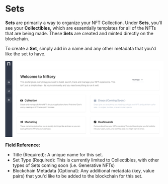 # Sets

**Sets** are primarily a way to organize your NFT Collection. Under **Sets**, you'll see your **Collectibles,** which are essentially templates for all of the NFTs that are being made. These **Sets** are created and minted directly on the blockchain.

To create a **Set**, simply add in a name and any other metadata that you'd like the set to have.

![](../../../.gitbook/assets/image.png)

**Field Reference:**

* Title (Required): A unique name for this set.
* Set Type (Required): This is currently limited to Collectibles, with other types of Sets coming soon (i.e. Generative NFTs)
* Blockchain Metadata (Optional): Any additional metadata (key, value pairs) that you'd like to be added to the blockchain for this set.
